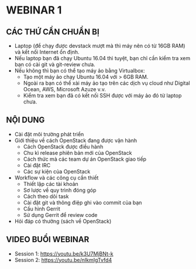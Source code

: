 # WEBINAR 1

## CÁC THỨ CẦN CHUẨN BỊ

* Laptop (để chạy được devstack mượt mà thì máy nên có từ 16GB RAM) và kết nối Internet ổn định.
* Nếu laptop bạn đã chạy Ubuntu 16.04 thì tuyệt, bạn chỉ cần kiểm tra xem bạn có cài git và git-review chưa.
* Nếu không thì bạn có thể tạo máy ảo bằng Virtualbox:
  * Tạo một máy ảo chạy Ubuntu 16.04 với > 6GB RAM.
  * Ngoài ra bạn có thể xài máy ảo tạo trên các dịch vụ cloud như Digital Ocean, AWS, Microsoft Azuze v.v.
  * Kiểm tra xem bạn đã có kết nối SSH được với máy ảo đó từ laptop chưa.

## NỘI DUNG

* Cài đặt môi trường phát triển
* Giới thiệu về cách OpenStack đang được vận hành
  * Cách OpenStack được điều hành
  * Chu kì release phiên bản mới của OpenStack
  * Cách thức mà các team dự án OpenStack giao tiếp
  * Cài đặt IRC
  * Các sự kiện của OpenStack
* Workflow và các công cụ cần thiết
  * Thiết lập các tài khoản
  * Sơ lược về quy trình đóng góp
  * Cách theo dõi task
  * Cài đặt git và thông điệp ghi vào commit của bạn
  * Cấu hình Gerrit
  * Sử dụng Gerrit để review code
* Hỏi đáp có thưởng (sách về OpenStack)

## VIDEO BUỔI WEBINAR

* Session 1: https://youtu.be/k3U7MjBNt-k
* Session 2: https://youtu.be/nIkmIgTvfd4
